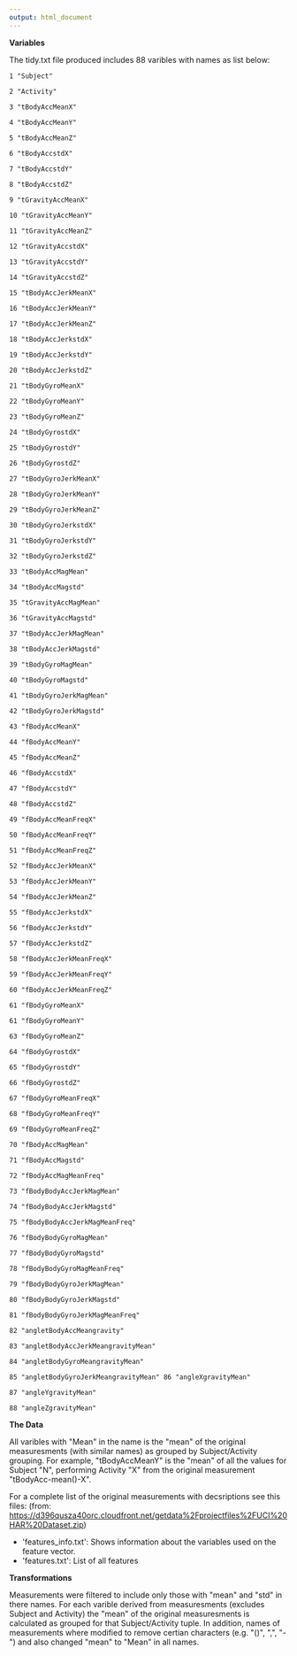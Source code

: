 ```yaml
---
output: html_document
---
```

<b>Variables</b>

The tidy.txt file produced includes 88 varibles with names as list below:<p>
<code>1 "Subject"                           
2 "Activity"                          
3 "tBodyAccMeanX"                    
4 "tBodyAccMeanY"                     
5 "tBodyAccMeanZ"                     
6 "tBodyAccstdX"                     
7 "tBodyAccstdY"                      
8 "tBodyAccstdZ"                      
9 "tGravityAccMeanX"                 
10 "tGravityAccMeanY"                  
11 "tGravityAccMeanZ"                  
12 "tGravityAccstdX"                  
13 "tGravityAccstdY"                   
14 "tGravityAccstdZ"                   
15 "tBodyAccJerkMeanX"                
16 "tBodyAccJerkMeanY"                 
17 "tBodyAccJerkMeanZ"                 
18 "tBodyAccJerkstdX"                 
19 "tBodyAccJerkstdY"                  
20 "tBodyAccJerkstdZ"                  
21 "tBodyGyroMeanX"                   
22 "tBodyGyroMeanY"                    
23 "tBodyGyroMeanZ"                    
24 "tBodyGyrostdX"                    
25 "tBodyGyrostdY"                     
26 "tBodyGyrostdZ"                     
27 "tBodyGyroJerkMeanX"               
28 "tBodyGyroJerkMeanY"                
29 "tBodyGyroJerkMeanZ"                
30 "tBodyGyroJerkstdX"                
31 "tBodyGyroJerkstdY"                 
32 "tBodyGyroJerkstdZ"                 
33 "tBodyAccMagMean"                  
34 "tBodyAccMagstd"                    
35 "tGravityAccMagMean"                
36 "tGravityAccMagstd"                
37 "tBodyAccJerkMagMean"               
38 "tBodyAccJerkMagstd"                
39 "tBodyGyroMagMean"                 
40 "tBodyGyroMagstd"                   
41 "tBodyGyroJerkMagMean"              
42 "tBodyGyroJerkMagstd"              
43 "fBodyAccMeanX"                     
44 "fBodyAccMeanY"                     
45 "fBodyAccMeanZ"                    
46 "fBodyAccstdX"                      
47 "fBodyAccstdY"                      
48 "fBodyAccstdZ"                     
49 "fBodyAccMeanFreqX"                 
50 "fBodyAccMeanFreqY"                 
51 "fBodyAccMeanFreqZ"                
52 "fBodyAccJerkMeanX"                 
53 "fBodyAccJerkMeanY"                 
54 "fBodyAccJerkMeanZ"                
55 "fBodyAccJerkstdX"                  
56 "fBodyAccJerkstdY"                  
57 "fBodyAccJerkstdZ"                 
58 "fBodyAccJerkMeanFreqX"             
59 "fBodyAccJerkMeanFreqY"             
60 "fBodyAccJerkMeanFreqZ"            
61 "fBodyGyroMeanX"                    
61 "fBodyGyroMeanY"                    
63 "fBodyGyroMeanZ"                   
64 "fBodyGyrostdX"                     
65 "fBodyGyrostdY"                     
66 "fBodyGyrostdZ"                    
67 "fBodyGyroMeanFreqX"                
68 "fBodyGyroMeanFreqY"                
69 "fBodyGyroMeanFreqZ"               
70 "fBodyAccMagMean"                   
71 "fBodyAccMagstd"                    
72 "fBodyAccMagMeanFreq"              
73 "fBodyBodyAccJerkMagMean"           
74 "fBodyBodyAccJerkMagstd"            
75 "fBodyBodyAccJerkMagMeanFreq"      
76 "fBodyBodyGyroMagMean"              
77 "fBodyBodyGyroMagstd"               
78 "fBodyBodyGyroMagMeanFreq"         
79 "fBodyBodyGyroJerkMagMean"          
80 "fBodyBodyGyroJerkMagstd"           
81 "fBodyBodyGyroJerkMagMeanFreq"     
82 "angletBodyAccMeangravity"          
83 "angletBodyAccJerkMeangravityMean"  
84 "angletBodyGyroMeangravityMean"    
85 "angletBodyGyroJerkMeangravityMean" 
86 "angleXgravityMean"                 
87 "angleYgravityMean"                
88 "angleZgravityMean"
</code>

<b>The Data</b>

All varibles with "Mean" in the name is the "mean" of the original measuresments (with similar names) as grouped
by Subject/Activity grouping.  For example, "tBodyAccMeanY" is the "mean" of all the values for Subject "N", performing
Activity "X" from the original measurement "tBodyAcc-mean()-X".

For a complete list of the original measurements with decsriptions see this files: (from: https://d396qusza40orc.cloudfront.net/getdata%2Fprojectfiles%2FUCI%20HAR%20Dataset.zip)<p>
<ul>
<li>'features_info.txt': Shows information about the variables used on the feature vector.</li>
<li>'features.txt': List of all features</li>
</ul>




<b>Transformations</b>

Measurements were filtered to include only those with "mean" and "std" in there names.  For each varible derived from measuresments (excludes Subject and Activity) the "mean" of the original measuresments is calculated as grouped for that Subject/Activity tuple.  In addition, names of measurements where modified to remove certian characters (e.g. "()", ",", "-") and also changed "mean" to "Mean" in all names.
